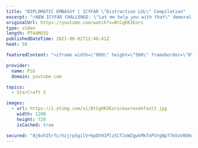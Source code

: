 ```yaml
---
title: "DIPLOMATIC EMBASSY | ICYFAR \"Distraction LUL\" Compilation"
excerpt: "🔥NEW ICYFAR CHALLENGE: \"Let me help you with that\" demoralise your opponent by killing one of your own units before each attack. Bonus points for making sure you do it in their vision. Send submissions to eonblu95@gmail.com as attachment AND only ICYFAR as the subject. Max 1 replay per person. Latest"
originalUrl: https://youtube.com/watch?v=BtCgKK3Eors
type: video
length: PT44M55S
publishedDateTime: 2021-06-01T12:46:41Z
heat: 50

featuredContent: "<iframe width=\"800\" height=\"500\" frameborder=\"0\" src=\"https://www.youtube.com/embed/BtCgKK3Eors\" allow=\"accelerometer; autoplay; encrypted-media; gyroscope; picture-in-picture\" allowfullscreen></iframe>"

provider:
  name: PiG
  domain: youtube.com

topics:
  - StarCraft 2

images:
  - url: https://i.ytimg.com/vi/BtCgKK3Eors/maxresdefault.jpg
    width: 1280
    height: 720
    isCached: true

secured: "8j6xhI5rfLrhzjrpSgilV+6pDV91PlzSCf2xWZgwkMkToPSYgNp77m5xV0O6u0qE1cbRoRr/k9YlP+vt56+WB+o4Z9n574pogw5DiyB8rqU7sKok3c2u59BXJHw5t7FE8np46gXka7ZGNNksWurfhhJZ1V2MCgmAPB5CBZRDmiLPrWxZW/okzK073EZ4yVx0ZJKuUyuLjk7Ka5E0+4xiTB6/oS+EnBjcGb7pbUAj6SwLhVeCqe+XVoflbcKmrST4DfH1qpxVq/5kic2E5OvFoB9gIacymgAR86R8lcwkz9iTbICVc0SIvfEabxWhkJ1F+24AgImP4GYz/91WwYldoMe4Xd7I+Ed706fiaYWGwEjuBVwvQBmSDBQ56VO320+DEvw//qukjwoJBwxTLiFClQ9fi7nGjdIXbTiR5D747aA=;JP8wf6c/V8BPI60LH5sFlQ=="
---
```



